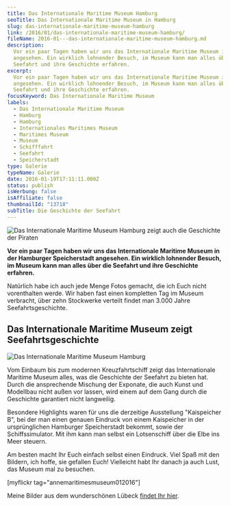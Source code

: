 ```yaml
---
title: Das Internationale Maritime Museum Hamburg
seoTitle: Das Internationale Maritime Museum in Hamburg
slug: das-internationale-maritime-museum-hamburg
link: /2016/01/das-internationale-maritime-museum-hamburg/
fileName: 2016-01---das-internationale-maritime-museum-hamburg.md
description:
  Vor ein paar Tagen haben wir uns das Internationale Maritime Museum in Hamburg
  angesehen. Ein wirklich lohnender Besuch, im Museum kann man alles über die
  Seefahrt und ihre Geschichte erfahren.
excerpt:
  Vor ein paar Tagen haben wir uns das Internationale Maritime Museum in Hamburg
  angesehen. Ein wirklich lohnender Besuch, im Museum kann man alles über die
  Seefahrt und ihre Geschichte erfahren.
focusKeyword: Das Internationale Maritime Museum
labels:
  - Das Internationale Maritime Museum
  - Hamburg
  - Hamburg
  - Internationales Maritimes Museum
  - Maritimes Museum
  - Museum
  - Schifffahrt
  - Seefahrt
  - Speicherstadt
type: Galerie
typeName: Galerie
date: 2016-01-19T17:11:11.000Z
status: publish
isWerbung: false
isAffiliate: false
thumbnailId: "13718"
subTitle: Die Geschichte der Seefahrt
---
```


![Das Internationale Maritime Museum Hamburg zeigt auch die Geschichte der Piraten](http://cardamonchai.com/wp-content/uploads/2016/01/23854147664_0649fda667_z-640x427.jpg "Das Internationale Maritime Museum Hamburg zeigt auch die Geschichte der Piraten")

<strong>Vor ein paar Tagen haben wir uns das Internationale Maritime Museum in
der Hamburger Speicherstadt angesehen. Ein wirklich lohnender Besuch, im Museum
kann man alles über die Seefahrt und ihre Geschichte erfahren. </strong>

Natürlich habe ich auch jede Menge Fotos gemacht, die ich Euch nicht
vorenthalten werde. Wir haben fast einen kompletten Tag im Museum verbracht,
über zehn Stockwerke verteilt findet man 3.000 Jahre Seefahrtsgeschichte.

## Das Internationale Maritime Museum zeigt Seefahrtsgeschichte

![Das Internationale Maritime Museum Hamburg](http://cardamonchai.com/wp-content/uploads/2016/01/24114552989_65dc2b0c31_z-640x427.jpg "Auch ein Boot namens Alf ist ausgestellt")

Vom Einbaum bis zum modernen Kreuzfahrtschiff zeigt das Internationale Maritime
Museum alles, was die Geschichte der Seefahrt zu bieten hat. Durch die
ansprechende Mischung der Exponate, die auch Kunst und Modellbau nicht außen vor
lassen, wird einem auf dem Gang durch die Geschichte garantiert nicht
langweilig.

Besondere Highlights waren für uns die derzeitige Ausstellung "Kaispeicher B",
bei der man einen genauen Eindruck von einem Kaispeicher in der ursprünglichen
Hamburger Speicherstadt bekommt, sowie der Schiffssimulator. Mit ihm kann man
selbst ein Lotsenschiff über die Elbe ins Meer steuern.

Am besten macht Ihr Euch einfach selbst einen Eindruck. Viel Spaß mit den
Bildern, ich hoffe, sie gefallen Euch! Vielleicht habt Ihr danach ja auch Lust,
das Museum mal zu besuchen.

[myflickr tag="annemaritimesmuseum012016"]

Meine Bilder aus dem wunderschönen Lübeck
[findet Ihr hier](/2015/11/wunderschoenes-luebeck/).
